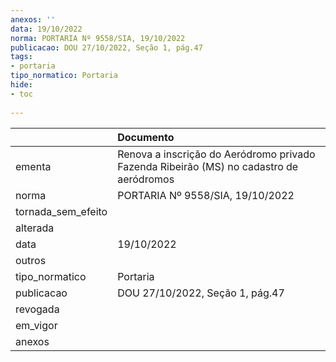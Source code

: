 ```yaml
---
anexos: ''
data: 19/10/2022
norma: PORTARIA Nº 9558/SIA, 19/10/2022
publicacao: DOU 27/10/2022, Seção 1, pág.47
tags:
- portaria
tipo_normatico: Portaria
hide: 
- toc 
 
---
```


|                    | Documento                                                                               |
|:-------------------|:----------------------------------------------------------------------------------------|
| ementa             | Renova a inscrição do Aeródromo privado Fazenda Ribeirão (MS) no cadastro de aeródromos |
| norma              | PORTARIA Nº 9558/SIA, 19/10/2022                                                        |
| tornada_sem_efeito |                                                                                         |
| alterada           |                                                                                         |
| data               | 19/10/2022                                                                              |
| outros             |                                                                                         |
| tipo_normatico     | Portaria                                                                                |
| publicacao         | DOU 27/10/2022, Seção 1, pág.47                                                         |
| revogada           |                                                                                         |
| em_vigor           |                                                                                         |
| anexos             |                                                                                         |